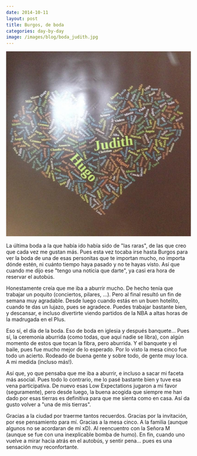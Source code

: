 ```yaml
---
date: 2014-10-11
layout: post
title: Burgos, de boda
categories: day-by-day
image: /images/blog/boda_judith.jpg
---
```


[![Burgos - Boda de Judith - Miky - Miguel](/images/blog/boda_judith.jpg)](/images/blog/boda_judith.jpg)

La última boda a la que había ido había sido de "las raras", de las que creo que cada vez me gustan más. Pues esta vez tocaba irse hasta Burgos para ver la boda de una de esas personitas que te importan mucho, no importa dónde estén, ni cuánto tiempo haya pasado y no te hayas visto. Así que cuando me dijo ese "tengo una noticia que darte", ya casi era hora de reservar el autobús.

Honestamente creía que me iba a aburrir mucho. De hecho tenía que trabajar un poquito (conciertos, pilares, ...). Pero al final resultó un fin de semana muy agradable. Desde luego cuando estás en un buen hotelito, cuando te das un lujazo, pues se agradece. Puedes trabajar bastante bien, y descansar, e incluso divertirte viendo partidos de la NBA a altas horas de la madrugada en el Plus.

Eso sí, el día de la boda. Eso de boda en iglesia y después banquete... Pues sí, la ceremonia aburrida (como todas, que aquí nadie se libra), con algún momento de estos que tocan la fibra, pero aburrida. Y el banquete y el baile, pues fue mucho mejor de lo esperado. Por lo visto la mesa cinco fue todo un acierto. Rodeado de buena gente y sobre todo, de gente muy loca. A mi medida (incluso más!).

Así que, yo que pensaba que me iba a aburrir, e incluso a sacar mi faceta más asocial. Pues todo lo contrario, me lo pasé bastante bien y tuve esa vena participativa. De nuevo esas Low Expectations jugaron a mi favor (seguramente), pero desde luego, la buena acogida que siempre me han dado por esas tierras es definitiva para que me sienta como en casa. Así da gusto volver a "una de mis tierras".

Gracias a la ciudad por traerme tantos recuerdos. Gracias por la invitación, por ese pensamiento para mí. Gracias a la mesa cinco. A la familia (aunque algunos no se acordaran de mí xD). Al reencuentro con la Señora M (aunque se fue con una inexplicable bomba de humo). En fin, cuando uno vuelve a mirar hacia atrás en el autobús, y sentir pena... pues es una sensación muy reconfortante.
